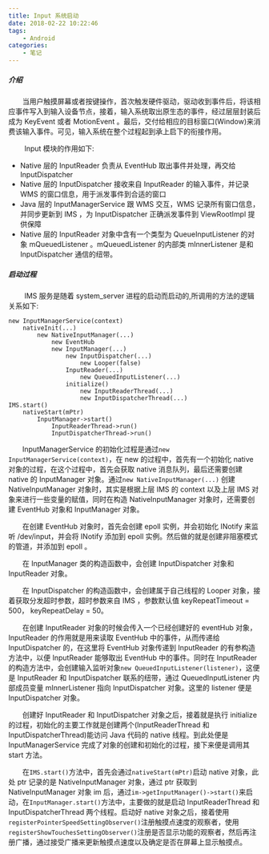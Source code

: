 ```yaml
---
title: Input 系统启动
date: 2018-02-22 10:22:46
tags:
    - Android
categories:
	- 笔记
---
```


##### 介绍

&emsp;&emsp;当用户触摸屏幕或者按键操作，首次触发硬件驱动，驱动收到事件后，将该相应事件写入到输入设备节点，接着，输入系统取出原生态的事件，经过层层封装后成为 KeyEvent 或者 MotionEvent 。最后，交付给相应的目标窗口(Window)来消费该输入事件。可见，输入系统在整个过程起到承上启下的衔接作用。

&emsp;&emsp; Input 模块的作用如下:

* Native 层的 InputReader 负责从 EventHub 取出事件并处理，再交给 InputDispatcher
* Native 层的 InputDispatcher 接收来自 InputReader 的输入事件，并记录 WMS 的窗口信息，用于派发事件到合适的窗口
* Java 层的 InputManagerService 跟 WMS 交互，WMS 记录所有窗口信息，并同步更新到 IMS ，为 InputDispatcher 正确派发事件到 ViewRootImpl 提供保障
* Native 层的 InputReader 对象中含有一个类型为 QueueInputListener 的对象 mQueuedListener 。mQueuedListener 的内部类 mInnerListener 是和 InputDispatcher 通信的纽带。

##### 启动过程

&emsp;&emsp; IMS 服务是随着 system_server 进程的启动而启动的,所调用的方法的逻辑关系如下:

	new InputManagerService(context)
		nativeInit(...)
			new NativeInputManager(...)
				new EventHub
				new InputManager(...)
					new InputDispatcher(...)
						new Looper(false)
					InputReader(...)
						new QueuedInputListener(...)
					initialize()
						new InputReaderThread(...)
						new InputDispatcherThread(...)
	IMS.start()
	    nativeStart(mPtr)
			InputManager->start()
				InputReaderThread->run()
				InputDispatcherThread->run()


&emsp;&emsp;InputManagerService 的初始化过程是通过`new InputManagerService(context)`，在 new 的过程中，首先有一个初始化 native 对象的过程，在这个过程中，首先会获取 native 消息队列，最后还需要创建 native 的 InputManager 对象。通过`new NativeInputManager(...)`
创建 NativeInputManager 对象时，其实是根据上层 IMS 的 context 以及上层 IMS 对象来进行一些变量的赋值，同时在构造 NativeInputManager 对象时，还需要创建 EventHub 对象和 InputManager 对象。

&emsp;&emsp;在创建 EventHub 对象时，首先会创建 epoll 实例，并会初始化 INotify 来监听 /dev/input，并会将 INotify 添加到 epoll 实例。然后做的就是创建非阻塞模式的管道，并添加到 epoll 。

&emsp;&emsp;在 InputManager 类的构造函数中，会创建 InputDispatcher 对象和 InputReader 对象。

&emsp;&emsp;在 InputDispatcher 的构造函数中，会创建属于自己线程的 Looper 对象，接着获取分发超时参数，超时参数来自 IMS ，参数默认值 keyRepeatTimeout = 500， keyRepeatDelay = 50。

&emsp;&emsp;在创建 InputReader 对象的时候会传入一个已经创建好的 eventHub 对象，InputReader 的作用就是用来读取 EventHub 中的事件，从而传递给 InputDispatcher 的，在这里将 EventHub 对象传递到 InputReader 的有参构造方法中，以便 InputReader 能够取出 EventHub 中的事件。同时在 InputReader  的构造方法中，会创建输入监听对象`new QueuedInputListener(listener)`，这便是 InputReader 和 InputDispatcher 联系的纽带，通过 QueuedInputListener 内部成员变量 mInnerListener 指向 InputDispatcher 对象。这里的 listener 便是 InputDispatcher 对象。

&emsp;&emsp;创建好 InputReader 和 InputDispatcher 对象之后，接着就是执行 initialize 的过程，初始化的主要工作就是创建两个(InputReaderThread 和 InputDispatcherThread)能访问 Java 代码的 native 线程。到此处便是 InputManagerService 完成了对象的创建和初始化的过程，接下来便是调用其 start 方法。

&emsp;&emsp;在`IMS.start()`方法中，首先会通过`nativeStart(mPtr)`启动 native 对象，此处 ptr 记录的是 NativeInputManager 对象，通过 ptr 获取到 NativeInputManager 对象 im 后，通过`im->getInputManager()->start()`来启动，在`InputManager.start()`方法中，主要做的就是启动 InputReaderThread 和 InputDispatcherThread 两个线程。启动好 native 对象之后，接着使用`registerPointerSpeedSettingObserver()`注册触摸点速度的观察者，使用`registerShowTouchesSettingObserver()`注册是否显示功能的观察者，然后再注册广播，通过接受广播来更新触摸点速度以及确定是否在屏幕上显示触摸点。
